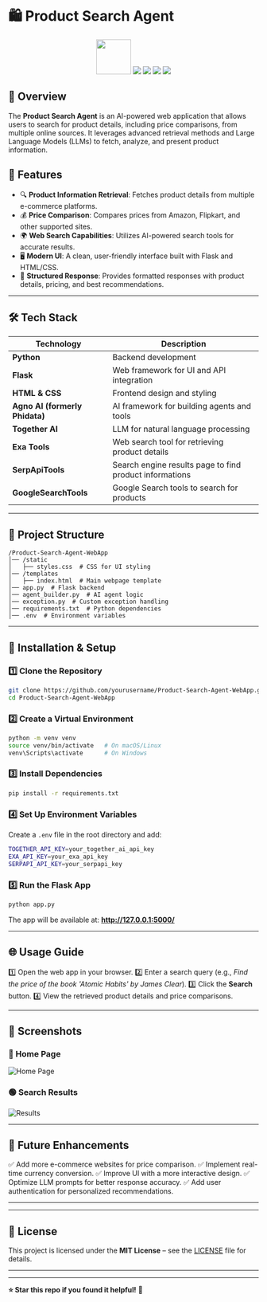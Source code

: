 <p align="center">
  <h1>🛍️ Product Search Agent</h1>
</p>

<p align="center">
  <img src="https://img.shields.io/badge/Python-3776AB?style=for-the-badge&logo=python&logoColor=white" height="70" width="70">
  <img src="https://img.shields.io/badge/Agno-FF9800?style=for-the-badge&logo=agnosystems&logoColor=white">
  <img src="https://img.shields.io/badge/TogetherAI-A142F4?style=for-the-badge">
  <img src="https://img.shields.io/badge/Flask-000000?style=for-the-badge&logo=flask&logoColor=white">
  <img src="https://img.shields.io/badge/HTML-E44D26?style=for-the-badge&logo=html5&logoColor=white">
</p>

## 📌 Overview
The **Product Search Agent** is an AI-powered web application that allows users to search for product details, including price comparisons, from multiple online sources. It leverages advanced retrieval methods and Large Language Models (LLMs) to fetch, analyze, and present product information.

## 🌟 Features
- 🔍 **Product Information Retrieval**: Fetches product details from multiple e-commerce platforms.
- 💰 **Price Comparison**: Compares prices from Amazon, Flipkart, and other supported sites.
- 🌍 **Web Search Capabilities**: Utilizes AI-powered search tools for accurate results.
- 🖥 **Modern UI**: A clean, user-friendly interface built with Flask and HTML/CSS.
- 📄 **Structured Response**: Provides formatted responses with product details, pricing, and best recommendations.

---

## 🛠 Tech Stack
| Technology | Description |
|------------|-------------|
| **Python** | Backend development |
| **Flask** | Web framework for UI and API integration |
| **HTML & CSS** | Frontend design and styling |
| **Agno AI (formerly Phidata)** | AI framework for building agents and tools |
| **Together AI** | LLM for natural language processing |
| **Exa Tools** | Web search tool for retrieving product details |
| **SerpApiTools** | Search engine results page to find product informations |
| **GoogleSearchTools** | Google Search tools to search for products |

---



## 📂 Project Structure
```
/Product-Search-Agent-WebApp
│── /static
│   ├── styles.css  # CSS for UI styling
│── /templates
│   ├── index.html  # Main webpage template
│── app.py  # Flask backend
│── agent_builder.py  # AI agent logic
│── exception.py  # Custom exception handling
│── requirements.txt  # Python dependencies
│── .env  # Environment variables
```

---

## 🚀 Installation & Setup

### 1️⃣ Clone the Repository
```sh
git clone https://github.com/yourusername/Product-Search-Agent-WebApp.git
cd Product-Search-Agent-WebApp
```

### 2️⃣ Create a Virtual Environment
```sh
python -m venv venv
source venv/bin/activate   # On macOS/Linux
venv\Scripts\activate      # On Windows
```

### 3️⃣ Install Dependencies
```sh
pip install -r requirements.txt
```

### 4️⃣ Set Up Environment Variables
Create a `.env` file in the root directory and add:
```sh
TOGETHER_API_KEY=your_together_ai_api_key
EXA_API_KEY=your_exa_api_key
SERPAPI_API_KEY=your_serpapi_key
```

### 5️⃣ Run the Flask App
```sh
python app.py
```

The app will be available at: **http://127.0.0.1:5000/**

---

## 🌐 Usage Guide
1️⃣ Open the web app in your browser.
2️⃣ Enter a search query (e.g., *Find the price of the book 'Atomic Habits' by James Clear*).
3️⃣ Click the **Search** button.
4️⃣ View the retrieved product details and price comparisons.

---

## 📸 Screenshots
### 🔵 Home Page
![Home Page](https://via.placeholder.com/800x400.png?text=Product+Search+Agent+Home)

### 🟢 Search Results
![Results](https://via.placeholder.com/800x400.png?text=Search+Results)

---

## 📌 Future Enhancements
✅ Add more e-commerce websites for price comparison.
✅ Implement real-time currency conversion.
✅ Improve UI with a more interactive design.
✅ Optimize LLM prompts for better response accuracy.
✅ Add user authentication for personalized recommendations.

---


---

## 📄 License
This project is licensed under the **MIT License** – see the [LICENSE](LICENSE) file for details.

---


---

**⭐ Star this repo if you found it helpful!** 🌟


